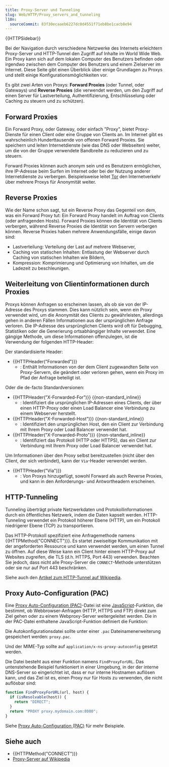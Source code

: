 ```yaml
---
title: Proxy-Server und Tunneling
slug: Web/HTTP/Proxy_servers_and_tunneling
l10n:
  sourceCommit: 83f30ecaaeb6227dc0d4551f71eb8be1cacb8e94
---
```


{{HTTPSidebar}}

Bei der Navigation durch verschiedene Netzwerke des Internets erleichtern Proxy-Server und HTTP-Tunnel den Zugriff auf Inhalte im World Wide Web. Ein Proxy kann sich auf dem lokalen Computer des Benutzers befinden oder irgendwo zwischen dem Computer des Benutzers und einem Zielserver im Internet. Diese Seite gibt einen Überblick über einige Grundlagen zu Proxys und stellt einige Konfigurationsmöglichkeiten vor.

Es gibt zwei Arten von Proxys: **Forward Proxies** (oder Tunnel, oder Gateways) und **Reverse Proxies** (die verwendet werden, um den Zugriff auf einen Server für Lastverteilung, Authentifizierung, Entschlüsselung oder Caching zu steuern und zu schützen).

## Forward Proxies

Ein Forward Proxy, oder Gateway, oder einfach "Proxy", bietet Proxy-Dienste für einen Client oder eine Gruppe von Clients an. Im Internet gibt es wahrscheinlich Hunderttausende von offenen Forward Proxies. Sie speichern und leiten Internetdienste (wie das DNS oder Webseiten) weiter, um die von der Gruppe verwendete Bandbreite zu reduzieren und zu steuern.

Forward Proxies können auch anonym sein und es Benutzern ermöglichen, ihre IP-Adresse beim Surfen im Internet oder bei der Nutzung anderer Internetdienste zu verbergen. Beispielsweise leitet [Tor](https://www.torproject.org/) den Internetverkehr über mehrere Proxys für Anonymität weiter.

## Reverse Proxies

Wie der Name schon sagt, tut ein Reverse Proxy das Gegenteil von dem, was ein Forward Proxy tut: Ein Forward Proxy handelt im Auftrag von Clients (oder anfragenden Hosts). Forward Proxies können die Identität von Clients verbergen, während Reverse Proxies die Identität von Servern verbergen können. Reverse Proxies haben mehrere Anwendungsfälle, einige davon sind:

- Lastverteilung: Verteilung der Last auf mehrere Webserver,
- Caching von statischen Inhalten: Entlastung der Webserver durch Caching von statischen Inhalten wie Bildern,
- Kompression: Komprimierung und Optimierung von Inhalten, um die Ladezeit zu beschleunigen.

## Weiterleitung von Clientinformationen durch Proxies

Proxys können Anfragen so erscheinen lassen, als ob sie von der IP-Adresse des Proxys stammen. Dies kann nützlich sein, wenn ein Proxy verwendet wird, um die Anonymität des Clients zu gewährleisten, allerdings gehen in anderen Fällen Informationen aus der ursprünglichen Anfrage verloren. Die IP-Adresse des ursprünglichen Clients wird oft für Debugging, Statistiken oder die Generierung ortsabhängiger Inhalte verwendet. Eine gängige Methode, um diese Informationen offenzulegen, ist die Verwendung der folgenden HTTP-Header:

Der standardisierte Header:

- {{HTTPHeader("Forwarded")}}
  - : Enthält Informationen von der dem Client zugewandten Seite von Proxy-Servern, die geändert oder verloren gehen, wenn ein Proxy im Pfad der Anfrage beteiligt ist.

Oder die de-facto Standardversionen:

- {{HTTPHeader("X-Forwarded-For")}} {{non-standard_inline}}
  - : Identifiziert die ursprünglichen IP-Adressen eines Clients, der über einen HTTP-Proxy oder einen Load Balancer eine Verbindung zu einem Webserver herstellt.
- {{HTTPHeader("X-Forwarded-Host")}} {{non-standard_inline}}
  - : Identifiziert den ursprünglichen Host, den ein Client zur Verbindung mit Ihrem Proxy oder Load Balancer verwendet hat.
- {{HTTPHeader("X-Forwarded-Proto")}} {{non-standard_inline}}
  - : Identifiziert das Protokoll (HTTP oder HTTPS), das ein Client zur Verbindung mit Ihrem Proxy oder Load Balancer verwendet hat.

Um Informationen über den Proxy selbst bereitzustellen (nicht über den Client, der sich verbindet), kann der `Via`-Header verwendet werden.

- {{HTTPHeader("Via")}}
  - : Von Proxys hinzugefügt, sowohl Forward als auch Reverse Proxies, und kann in den Anforderungs- und Antwortheadern erscheinen.

## HTTP-Tunneling

Tunneling überträgt private Netzwerkdaten und Protokollinformationen durch ein öffentliches Netzwerk, indem die Daten kapselt werden. HTTP-Tunneling verwendet ein Protokoll höherer Ebene (HTTP), um ein Protokoll niedrigerer Ebene (TCP) zu transportieren.

Das HTTP-Protokoll spezifiziert eine Anfragemethode namens {{HTTPMethod("CONNECT")}}. Es startet zweiseitige Kommunikation mit der angeforderten Ressource und kann verwendet werden, um einen Tunnel zu öffnen. Auf diese Weise kann ein Client hinter einem HTTP-Proxy auf Websites zugreifen, die TLS (d.h. HTTPS, Port 443) verwenden. Beachten Sie jedoch, dass nicht alle Proxy-Server die `CONNECT`-Methode unterstützen oder sie nur auf Port 443 beschränken.

Siehe auch den [Artikel zum HTTP-Tunnel auf Wikipedia](https://en.wikipedia.org/wiki/HTTP_tunnel).

## Proxy Auto-Configuration (PAC)

Eine [Proxy Auto-Configuration (PAC)](/de/docs/Web/HTTP/Proxy_servers_and_tunneling/Proxy_Auto-Configuration_PAC_file)-Datei ist eine [JavaScript](/de/docs/Web/JavaScript)-Funktion, die bestimmt, ob Webbrowser-Anfragen (HTTP, HTTPS und FTP) direkt zum Ziel gehen oder zu einem Webproxy-Server weitergeleitet werden. Die in der PAC-Datei enthaltene JavaScript-Funktion definiert die Funktion:

Die Autokonfigurationsdatei sollte unter einer `.pac` Dateinamenerweiterung gespeichert werden: `proxy.pac`.

Und der MIME-Typ sollte auf `application/x-ns-proxy-autoconfig` gesetzt werden.

Die Datei besteht aus einer Funktion namens `FindProxyForURL`. Das untenstehende Beispiel funktioniert in einer Umgebung, in der der interne DNS-Server so eingerichtet ist, dass er nur interne Hostnamen auflösen kann, und das Ziel ist es, einen Proxy nur für Hosts zu verwenden, die nicht auflösbar sind:

```js
function FindProxyForURL(url, host) {
  if (isResolvable(host)) {
    return "DIRECT";
  }
  return "PROXY proxy.mydomain.com:8080";
}
```

Siehe [Proxy Auto-Configuration (PAC)](/de/docs/Web/HTTP/Proxy_servers_and_tunneling/Proxy_Auto-Configuration_PAC_file) für mehr Beispiele.

## Siehe auch

- {{HTTPMethod("CONNECT")}}
- [Proxy-Server auf Wikipedia](https://en.wikipedia.org/wiki/Proxy_server)
